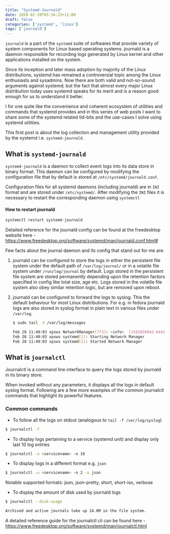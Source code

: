 ```yaml
---
title: "Systemd-Journald"
date: 2020-02-28T03:34:23+11:00
draft: false
categories: ['systemd', 'linux']
tags: ['journald']
---
```


`journald` is a part of the `systemd` suite of softwares that provide variety of system components for Linux based
operating systems. journald is a daemon responsible for recording logs generated by Linux kernel and other
applications installed on the system.

Since its inception and later mass adoption by majority of the Linux distributions, systemd has remained a
controversial topic among the Linux enthusiasts and sysadmins. Now there are both valid and not-so-sound arguments
against systemd; but the fact that almost every major Linux distribution today uses systemd speaks for its merit
and is a reason good enough for us to understand it better.

I for one quite like the convenience and coherent ecosystem of utilities and commands that systemd provides and
in this series of web posts I want to share some of the systemd related tid-bits and the use-cases I solve using
systemd utilities.

This first post is about the log collection and management utility provided by the systemd i.e. `systemd-journald`.


## What is `systemd-journald`

`systemd-journald` is a daemon to collect event logs into its data store in binary format. This daemon can be
configured by modifying the configuration file that by default is stored at `/etc/systemd/journald.conf`.

Configuration files for all systemd daemons (including journald) are in `INI` format and are stored under
`/etc/systemd/`. After modifying the `INI` files it is necessary to restart the corresponding daemon using `systemctl`

#### How to restart journald
```bash
systemctl restart systemd-journald
```

Detailed reference for the journald config can be found at the freedesktop website here - https://www.freedesktop.org/software/systemd/man/journald.conf.html#

Few facts about the journal daemon and its config that stand out for me are:

1. journald can be configured to store the logs in either the persistent file system under the default path of
    `/var/log/journal/` or in a volatile file system under  `/run/log/journal` by default. Logs stored in the
    persistent file system are stored permanently depending upon the retention factors specified in config like total
    size, age etc. Logs stored in the volatile file system also obey similar retention logic, but are removed upon
    reboot.

2. journald can be configured to forward the logs to syslog. This the default behaviour for most Linux distributions.
   For e.g. in fedora journald logs are also stored in syslog format in plain text in various files under `/var/log`.

   ```bash
   $ sudo tail -3 /var/log/messages

   Feb 28 11:49:03 xpsws NetworkManager[773]: <info>  [1582850943.6441]
   Feb 28 11:49:03 xpsws systemd[1]: Starting Network Manager
   Feb 28 11:49:03 xpsws systemd[1]: Started Network Manager
   ``` 

## What is `journalctl`

Journalctl is a command line interface to query the logs stored by journald in its binary store.

When invoked without any parameters, it displays all the logs in default syslog format. Following are a few more
examples of the common journalctl commands that highlight its powerful features.

### Common commands

- To follow all the logs on stdout (analogous to `tail -f /var/log/syslog`)

```bash
$ journalctl -f
```

- To display logs pertaining to a service (systemd unit) and display only last 10 log entries

```bash
$ journalctl -u <servicename> -n 10
```

- To display logs in a different format e.g. `json`

```bash
$ journalctl -u <servicename> -n 2 -o json
```

 Notable supported formats: json, json-pretty, short, short-iso, verbose

- To display the amount of disk used by journald logs

```bash
$ journalctl --disk-usage

Archived and active journals take up 24.0M in the file system.
```

A detailed reference guide for the journalctl cli can be found here - https://www.freedesktop.org/software/systemd/man/journalctl.html